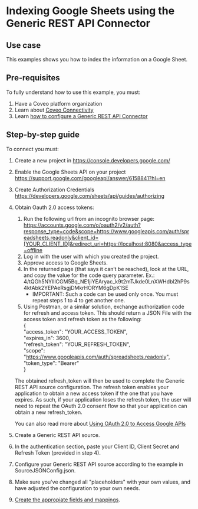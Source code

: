 # Indexing Google Sheets using the Generic REST API Connector

## Use case
This examples shows you how to index the information on a Google Sheet.
## Pre-requisites
To fully understand how to use this example, you must:
1. Have a Coveo platform organization
2. Learn about [Coveo Connectivity](https://docs.coveo.com/en/1702/cloud-v2-administrators/add-or-edit-a-source-using-one-of-the-available-connectors)
3. Learn [how to configure a Generic REST API Connector](https://docs.coveo.com/en/1896/cloud-v2-administrators/add-or-edit-a-generic-rest-api-source)

## Step-by-step guide
To connect you must:

1. Create a new project in https://console.developers.google.com/
2. Enable the Google Sheets API on your project <https://support.google.com/googleapi/answer/6158841?hl=en>
3. Create Authorization Credentials <https://developers.google.com/sheets/api/guides/authorizing>
4. Obtain Oauth 2.0 access tokens:
    1. Run the following url from an incognito browser page: 
    <https://accounts.google.com/o/oauth2/v2/auth?response_type=code&scope=https://www.googleapis.com/auth/spreadsheets.readonly&client_id=[YOUR_CLIENT_ID]&redirect_uri=https://localhost:8080&access_type=offline>
    2. Log in with the user with which you created the project.
    3. Approve access to Google Sheets.
    4. In the returned page (that says it can’t be reached), look at the URL, and copy the value for the code query parameter. Ex.: 4/tQGh5NYllICGM5Bq_NE1jiYEAryac_k9t2mTJkde0LnXWHdbl2hP9s4ktAbk2YEPAeRsgjDMkrHORYM6gDpK1SE 
        * IMPORTANT: Such a code can be used only once. You must repeat steps 1 to 4 to get another one. 
    5. Using Postman, or a similar solution, exchange authorization code for refresh and access token.  This should return a JSON File with the access token and refresh token as the following:  
       {  
        "access_token": "YOUR_ACCESS_TOKEN",  
        "expires_in": 3600,  
        "refresh_token": "YOUR_REFRESH_TOKEN",  
        "scope": "https://www.googleapis.com/auth/spreadsheets.readonly",  
        "token_type": "Bearer"  
        }  

    The obtained refresh_token will then be used to complete the Generic REST API source configuration. The refresh token enables your application to obtain a new access token if the one that you have expires. As such, if your application loses the refresh token, the user will need to repeat the OAuth 2.0 consent flow so that your application can obtain a new refresh_token.  

    You can also read more about [Using OAuth 2.0 to Access Google APIs](https://developers.google.com/identity/protocols/oauth2)

5. Create a Generic REST API source.
6. In the authentication section, paste your Client ID, Client Secret and Refresh Token (provided in step 4).
7. Configure your Generic REST API source according to the example in SourceJSONConfig.json.
8. Make sure you've changed all "placeholders" with your own values, and have adjusted the configuration to your own needs.
9. [Create the appropiate fields and mappings](https://docs.coveo.com/en/1896/cloud-v2-administrators/add-or-edit-a-generic-rest-api-source#completion).
